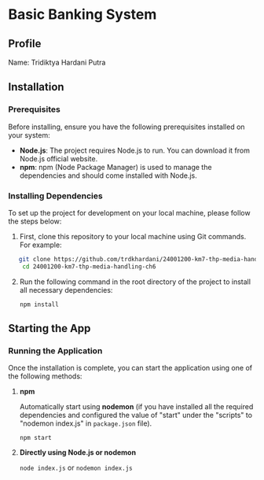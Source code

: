# Basic Banking System

## Profile
Name: Tridiktya Hardani Putra

## Installation
### Prerequisites
Before installing, ensure you have the following prerequisites installed on your system:
- **Node.js**: The project requires Node.js to run. You can download it from Node.js official website.
- **npm**: npm (Node Package Manager) is used to manage the dependencies and should come installed with Node.js.

### Installing Dependencies
To set up the project for development on your local machine, please follow the steps below:

1. First, clone this repository to your local machine using Git commands. For example:
```bash
   git clone https://github.com/trdkhardani/24001200-km7-thp-media-handling-ch6.git
    cd 24001200-km7-thp-media-handling-ch6
```
2. Run the following command in the root directory of the project to install all necessary dependencies:
   
   ```npm install```

## Starting the App
### Running the Application
Once the installation is complete, you can start the application using one of the following methods:
1. **npm**
   
   Automatically start using **nodemon** (if you have installed all the required dependencies and configured the value of "start" under the "scripts" to "nodemon index.js" in `package.json` file).
   
   ```npm start```

2. **Directly using Node.js or nodemon**
   
   ```node index.js``` or ```nodemon index.js```